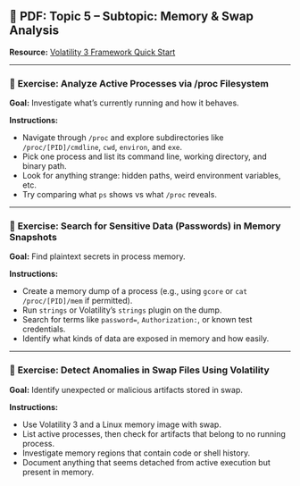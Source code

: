 
## 📄 PDF: Topic 5 – Subtopic: Memory & Swap Analysis  
**Resource:** [Volatility 3 Framework Quick Start](https://volatility3.readthedocs.io/en/latest/)

---

### 🔹 **Exercise: Analyze Active Processes via /proc Filesystem**  
**Goal:** Investigate what’s currently running and how it behaves.  

**Instructions:**  
- Navigate through `/proc` and explore subdirectories like `/proc/[PID]/cmdline`, `cwd`, `environ`, and `exe`.  
- Pick one process and list its command line, working directory, and binary path.  
- Look for anything strange: hidden paths, weird environment variables, etc.  
- Try comparing what `ps` shows vs what `/proc` reveals.

---

### 🔹 **Exercise: Search for Sensitive Data (Passwords) in Memory Snapshots**  
**Goal:** Find plaintext secrets in process memory.  

**Instructions:**  
- Create a memory dump of a process (e.g., using `gcore` or `cat /proc/[PID]/mem` if permitted).  
- Run `strings` or Volatility’s `strings` plugin on the dump.  
- Search for terms like `password=`, `Authorization:`, or known test credentials.  
- Identify what kinds of data are exposed in memory and how easily.

---

### 🔹 **Exercise: Detect Anomalies in Swap Files Using Volatility**  
**Goal:** Identify unexpected or malicious artifacts stored in swap.  

**Instructions:**  
- Use Volatility 3 and a Linux memory image with swap.  
- List active processes, then check for artifacts that belong to no running process.  
- Investigate memory regions that contain code or shell history.  
- Document anything that seems detached from active execution but present in memory.
